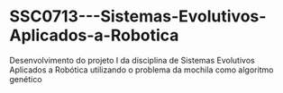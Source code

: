 # SSC0713---Sistemas-Evolutivos-Aplicados-a-Robotica
Desenvolvimento do projeto I da disciplina de Sistemas Evolutivos Aplicados a Robótica utilizando o problema da mochila como algoritmo genético
